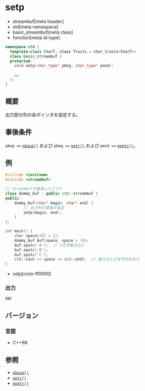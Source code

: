 # setp
* streambuf[meta header]
* std[meta namespace]
* basic_streambuf[meta class]
* function[meta id-type]

```cpp
namespace std {
  template<class CharT, class Traits = char_traits<CharT>>
  class basic_streambuf {
  protected:
    void setp(char_type* pbeg, char_type* pend);

    ……
  };
}
```

## 概要
出力部分列の各ポインタを設定する。

## 事後条件
`pbeg ==` [`pbase()`](pbase.md) および `pbeg ==` [`pptr()`](pptr.md) および `pend ==` [`epptr()`](epptr.md)。

## 例
```cpp example
#include <iostream>
#include <streambuf>

// streambufを継承したクラス
class dummy_buf : public std::streambuf {
public:
    dummy_buf(char* begin, char* end) {
        // 出力列の領域を指定
        setp(begin, end);
    }
};

int main() {
    char space[10] = {};
    dummy_buf buf{space, space + 10};
    buf.sputc('A');  // 3文字書き込む
    buf.sputc('B');
    buf.sputc('C');
    std::cout << space << std::endl;  // 書き込んだ文字列を出力
}
```
* setp[color ff0000]

### 出力
```
ABC
```

## バージョン
### 言語
- C++98

## 参照
- [`pbase()`](pbase.md)
- [`pptr()`](pptr.md)
- [`epptr()`](epptr.md)
